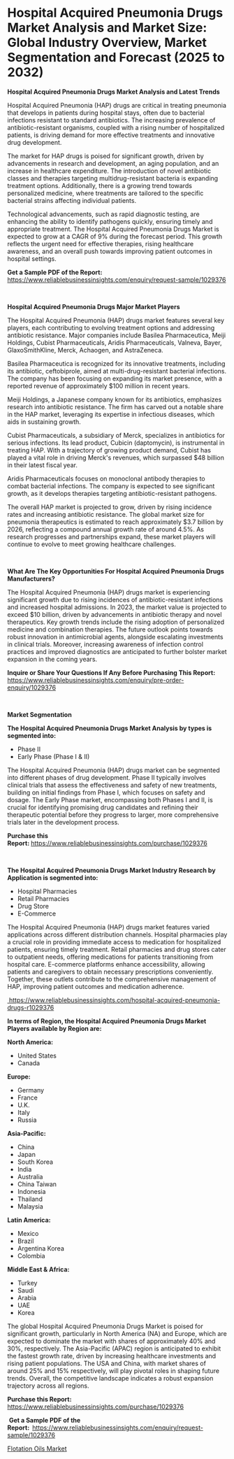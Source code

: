 <p><h1>Hospital Acquired Pneumonia Drugs Market Analysis and Market Size: Global Industry Overview, Market Segmentation and Forecast (2025 to 2032)</h1></p><p><strong>Hospital Acquired Pneumonia Drugs Market Analysis and Latest Trends</strong></p>
<p><p>Hospital Acquired Pneumonia (HAP) drugs are critical in treating pneumonia that develops in patients during hospital stays, often due to bacterial infections resistant to standard antibiotics. The increasing prevalence of antibiotic-resistant organisms, coupled with a rising number of hospitalized patients, is driving demand for more effective treatments and innovative drug development.</p><p>The market for HAP drugs is poised for significant growth, driven by advancements in research and development, an aging population, and an increase in healthcare expenditure. The introduction of novel antibiotic classes and therapies targeting multidrug-resistant bacteria is expanding treatment options. Additionally, there is a growing trend towards personalized medicine, where treatments are tailored to the specific bacterial strains affecting individual patients.</p><p>Technological advancements, such as rapid diagnostic testing, are enhancing the ability to identify pathogens quickly, ensuring timely and appropriate treatment. The Hospital Acquired Pneumonia Drugs Market is expected to grow at a CAGR of 9% during the forecast period. This growth reflects the urgent need for effective therapies, rising healthcare awareness, and an overall push towards improving patient outcomes in hospital settings.</p></p>
<p><strong>Get a Sample PDF of the Report:&nbsp;</strong> <a href="https://www.reliablebusinessinsights.com/enquiry/request-sample/1029376?utm_campaign=2215&utm_medium=2&utm_source=Github&utm_content=ia&utm_term=21032025&utm_id=hospital-acquired-pneumonia-drugs">https://www.reliablebusinessinsights.com/enquiry/request-sample/1029376</a></p>
<p>&nbsp;</p>
<p><strong>Hospital Acquired Pneumonia Drugs Major Market Players</strong></p>
<p><p>The Hospital Acquired Pneumonia (HAP) drugs market features several key players, each contributing to evolving treatment options and addressing antibiotic resistance. Major companies include Basilea Pharmaceutica, Meiji Holdings, Cubist Pharmaceuticals, Aridis Pharmaceuticals, Valneva, Bayer, GlaxoSmithKline, Merck, Achaogen, and AstraZeneca.</p><p>Basilea Pharmaceutica is recognized for its innovative treatments, including its antibiotic, ceftobiprole, aimed at multi-drug-resistant bacterial infections. The company has been focusing on expanding its market presence, with a reported revenue of approximately $100 million in recent years.</p><p>Meiji Holdings, a Japanese company known for its antibiotics, emphasizes research into antibiotic resistance. The firm has carved out a notable share in the HAP market, leveraging its expertise in infectious diseases, which aids in sustaining growth.</p><p>Cubist Pharmaceuticals, a subsidiary of Merck, specializes in antibiotics for serious infections. Its lead product, Cubicin (daptomycin), is instrumental in treating HAP. With a trajectory of growing product demand, Cubist has played a vital role in driving Merck's revenues, which surpassed $48 billion in their latest fiscal year.</p><p>Aridis Pharmaceuticals focuses on monoclonal antibody therapies to combat bacterial infections. The company is expected to see significant growth, as it develops therapies targeting antibiotic-resistant pathogens.</p><p>The overall HAP market is projected to grow, driven by rising incidence rates and increasing antibiotic resistance. The global market size for pneumonia therapeutics is estimated to reach approximately $3.7 billion by 2026, reflecting a compound annual growth rate of around 4.5%. As research progresses and partnerships expand, these market players will continue to evolve to meet growing healthcare challenges.</p></p>
<p>&nbsp;</p>
<p><strong>What Are The Key Opportunities For Hospital Acquired Pneumonia Drugs Manufacturers?</strong></p>
<p><p>The Hospital Acquired Pneumonia (HAP) drugs market is experiencing significant growth due to rising incidences of antibiotic-resistant infections and increased hospital admissions. In 2023, the market value is projected to exceed $10 billion, driven by advancements in antibiotic therapy and novel therapeutics. Key growth trends include the rising adoption of personalized medicine and combination therapies. The future outlook points towards robust innovation in antimicrobial agents, alongside escalating investments in clinical trials. Moreover, increasing awareness of infection control practices and improved diagnostics are anticipated to further bolster market expansion in the coming years.</p></p>
<p><strong>Inquire or Share Your Questions If Any Before Purchasing This Report:</strong> <a href="https://www.reliablebusinessinsights.com/enquiry/pre-order-enquiry/1029376?utm_campaign=2215&utm_medium=2&utm_source=Github&utm_content=ia&utm_term=21032025&utm_id=hospital-acquired-pneumonia-drugs">https://www.reliablebusinessinsights.com/enquiry/pre-order-enquiry/1029376</a></p>
<p>&nbsp;</p>
<p><strong>Market Segmentation</strong></p>
<p><strong>The Hospital Acquired Pneumonia Drugs Market Analysis by types is segmented into:</strong></p>
<p><ul><li>Phase II</li><li>Early Phase (Phase I & II)</li></ul></p>
<p><p>The Hospital Acquired Pneumonia (HAP) drugs market can be segmented into different phases of drug development. Phase II typically involves clinical trials that assess the effectiveness and safety of new treatments, building on initial findings from Phase I, which focuses on safety and dosage. The Early Phase market, encompassing both Phases I and II, is crucial for identifying promising drug candidates and refining their therapeutic potential before they progress to larger, more comprehensive trials later in the development process.</p></p>
<p><strong>Purchase this Report:&nbsp;</strong><a href="https://www.reliablebusinessinsights.com/purchase/1029376?utm_campaign=2215&utm_medium=2&utm_source=Github&utm_content=ia&utm_term=21032025&utm_id=hospital-acquired-pneumonia-drugs">https://www.reliablebusinessinsights.com/purchase/1029376</a></p>
<p>&nbsp;</p>
<p><strong>The Hospital Acquired Pneumonia Drugs Market Industry Research by Application is segmented into:</strong></p>
<p><ul><li>Hospital Pharmacies</li><li>Retail Pharmacies</li><li>Drug Store</li><li>E-Commerce</li></ul></p>
<p><p>The Hospital Acquired Pneumonia (HAP) drugs market features varied applications across different distribution channels. Hospital pharmacies play a crucial role in providing immediate access to medication for hospitalized patients, ensuring timely treatment. Retail pharmacies and drug stores cater to outpatient needs, offering medications for patients transitioning from hospital care. E-commerce platforms enhance accessibility, allowing patients and caregivers to obtain necessary prescriptions conveniently. Together, these outlets contribute to the comprehensive management of HAP, improving patient outcomes and medication adherence.</p></p>
<p><a href="https://www.reliablebusinessinsights.com/hospital-acquired-pneumonia-drugs-r1029376?utm_campaign=2215&utm_medium=2&utm_source=Github&utm_content=ia&utm_term=21032025&utm_id=hospital-acquired-pneumonia-drugs">&nbsp;https://www.reliablebusinessinsights.com/hospital-acquired-pneumonia-drugs-r1029376</a></p>
<p><strong>In terms of Region, the Hospital Acquired Pneumonia Drugs Market Players available by Region are:</strong></p>
<p>
    <p> <strong> North America: </strong>
        <ul>
            <li>United States</li>
            <li>Canada</li>
        </ul>
        </p> 
    <p> <strong> Europe: </strong>
        <ul>
            <li>Germany</li>
            <li>France</li>
            <li>U.K.</li>
            <li>Italy</li>
            <li>Russia</li>
        </ul>
        </p> 
    <p> <strong> Asia-Pacific: </strong>
        <ul>
            <li>China</li>
            <li>Japan</li>
            <li>South Korea</li>
            <li>India</li>
            <li>Australia</li>
            <li>China Taiwan</li>
            <li>Indonesia</li>
            <li>Thailand</li>
            <li>Malaysia</li>
        </ul>
        </p> 
    <p> <strong> Latin America: </strong>
        <ul>
            <li>Mexico</li>
            <li>Brazil</li>
            <li>Argentina Korea</li>
            <li>Colombia</li>
        </ul>
        </p> 
    <p> <strong> Middle East & Africa: </strong>
        <ul>
            <li>Turkey</li>
            <li>Saudi</li>
            <li>Arabia</li>
            <li>UAE</li>
            <li>Korea</li>
        </ul>
    </p>
    </p>
<p><p>The global Hospital Acquired Pneumonia Drugs Market is poised for significant growth, particularly in North America (NA) and Europe, which are expected to dominate the market with shares of approximately 40% and 30%, respectively. The Asia-Pacific (APAC) region is anticipated to exhibit the fastest growth rate, driven by increasing healthcare investments and rising patient populations. The USA and China, with market shares of around 25% and 15% respectively, will play pivotal roles in shaping future trends. Overall, the competitive landscape indicates a robust expansion trajectory across all regions.</p></p>
<p><strong>Purchase this Report: </strong><a href="https://www.reliablebusinessinsights.com/purchase/1029376?utm_campaign=2215&utm_medium=2&utm_source=Github&utm_content=ia&utm_term=21032025&utm_id=hospital-acquired-pneumonia-drugs">https://www.reliablebusinessinsights.com/purchase/1029376</a></p>
<p>&nbsp;<strong>Get a Sample PDF of the Report:&nbsp;&nbsp;</strong><a href="https://www.reliablebusinessinsights.com/enquiry/request-sample/1029376?utm_campaign=2215&utm_medium=2&utm_source=Github&utm_content=ia&utm_term=21032025&utm_id=hospital-acquired-pneumonia-drugs">https://www.reliablebusinessinsights.com/enquiry/request-sample/1029376</a></p>
<p><strong></strong></p>
<p><p><a href="https://github.com/pichuaadh0/Market-Research-Report-List-1/blob/main/flotation-oils-market.md?utm_campaign=2215&utm_medium=2&utm_source=Github&utm_content=ia&utm_term=21032025&utm_id=hospital-acquired-pneumonia-drugs">Flotation Oils Market</a></p></p>